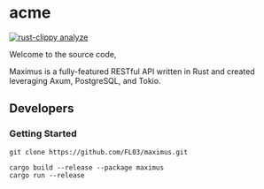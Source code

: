 # acme

[![rust-clippy analyze](https://github.com/FL03/maximus/actions/workflows/rust-clippy.yml/badge.svg)](https://github.com/FL03/maximus/actions/workflows/rust-clippy.yml)

Welcome to the source code,

Maximus is a fully-featured RESTful API written in Rust and created leveraging Axum, PostgreSQL, and Tokio.

## Developers

### Getting Started

    git clone https://github.com/FL03/maximus.git

    cargo build --release --package maximus
    cargo run --release
    